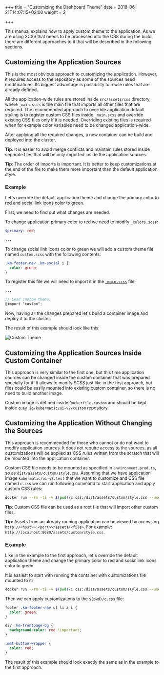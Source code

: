 +++
title = "Customizing the Dashboard Theme"
date = 2018-06-21T14:07:15+02:00
weight = 2

+++

This manual explains how to apply custom theme to the application. As we are using SCSS that needs to be processed into
the CSS during the build, there are different approaches to it that will be described in the following sections.

## Customizing the Application Sources

This is the most obvious approach to customizing the application. However, it requires access to the repository as some
of the sources need modifications. Its biggest advantage is possibility to reuse rules that are already defined.

All the application-wide rules are stored inside `src/assets/css` directory, where `_main.scss` is the main file that
imports all other files that are required. The recommended approach to override application default styling is to
register custom CSS files inside `_main.scss` and override existing CSS files only if it is needed. Overriding existing
files is required when for example color variables need to be changed application-wide.

After applying all the required changes, a new container can be build and deployed into the cluster.

**Tip**: It is easier to avoid merge conflicts and maintain rules stored inside separate files that will be only
imported inside the application sources.

**Tip**: The order of imports is important. It is better to keep customizations at the end of the file to make them
more important than the default application style.

### Example

Let's override the default application theme and change the primary color to red and social link icons color to green.

First, we need to find out what changes are needed.

To change application primary color to red we need to modify `_colors.scss`:

```scss
$primary: red;

...
```

To change social link icons color to green we will add a custom theme file named `custom.scss` with the following
contents:

```scss
.km-footer-nav .km-social i {
  color: green;
}
```

To register this file we will need to import it in the [`_main.scss`](../assets/customizing/_main.scss) file:

```scss
...

// Load custom theme.
@import "custom";
```

Now, having all the changes prepared let's build a container image and deploy it to the cluster.

The result of this example should look like this:

![Custom Theme](/img/kubermatic/v2.13/advanced/custom-ui/result.png)

## Customizing the Application Sources Inside Custom Container

This approach is very similar to the first one, but this time application sources can be changed inside the custom
container that was prepared specially for it. It allows to modify SCSS just like in the first approach, but files could
be easily mounted into existing custom container, so there is no need to build another image.

Custom image is defined inside `Dockerfile.custom` and should be kept inside `quay.io/kubermatic/ui-v2-custom`
repository.

## Customizing the Application Without Changing the Sources

This approach is recommended for those who cannot or do not want to modify application sources. It does not require
access to the sources, as all customizations will be applied as CSS rules written from the scratch that will be mounted
into the application container.

Custom CSS file needs to be mounted as specified in `environment.prod.ts`, so as `dist/assets/custom/style.css`.
Assuming that we have application image `kubermatic/ui-v2:test` that we want to customize and CSS file named `c.css`
we can run following command to start application and apply custom CSS rules:

```bash
docker run --rm -ti -v $(pwd)/c.css:/dist/assets/custom/style.css --user=$(id -u) -p 8080:8080 kubermatic/ui-v2:test
```

**Tip**: Custom CSS file can be used as a root file that will import other custom files.

**Tip**: Assets from an already running application can be viewed by accessing `http://<host>>:<port>>/assets/<file>`.
For example: `http://localhost:8080/assets/custom/style.css`.

### Example

Like in the example to the first approach, let's override the default application theme and change the primary color to
red and social link icons color to green.

It is easiest to start with running the container with customizations file mounted to it:

```bash
docker run --rm -ti -v $(pwd)/c.css:/dist/assets/custom/style.css --user=$(id -u) -p 8080:8080 kubermatic/ui-v2:test
```

Then we can apply customizations to the `$(pwd)/c.css` file:

```css
footer .km-footer-nav ul li a i {
  color: green;
}

div .km-frontpage-bg {
  background-color: red !important;
}

.mat-button-wrapper {
  color: red;
}
```

The result of this example should look exactly the same as in the example to the first approach.
